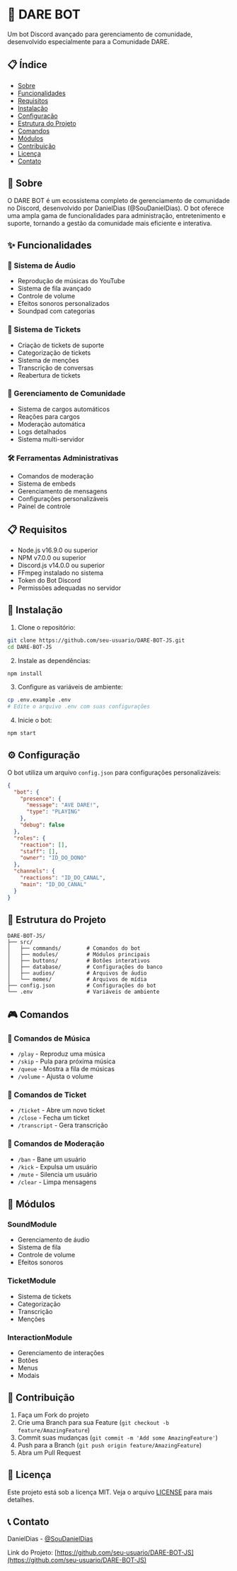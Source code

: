 # 🤖 DARE BOT

Um bot Discord avançado para gerenciamento de comunidade, desenvolvido especialmente para a Comunidade DARE.

## 📋 Índice

- [Sobre](#-sobre)
- [Funcionalidades](#-funcionalidades)
- [Requisitos](#-requisitos)
- [Instalação](#-instalação)
- [Configuração](#-configuração)
- [Estrutura do Projeto](#-estrutura-do-projeto)
- [Comandos](#-comandos)
- [Módulos](#-módulos)
- [Contribuição](#-contribuição)
- [Licença](#-licença)
- [Contato](#-contato)

## 🎯 Sobre

O DARE BOT é um ecossistema completo de gerenciamento de comunidade no Discord, desenvolvido por DanielDias (@SouDanielDias). O bot oferece uma ampla gama de funcionalidades para administração, entretenimento e suporte, tornando a gestão da comunidade mais eficiente e interativa.

## ✨ Funcionalidades

### 🎵 Sistema de Áudio
- Reprodução de músicas do YouTube
- Sistema de fila avançado
- Controle de volume
- Efeitos sonoros personalizados
- Soundpad com categorias

### 🎫 Sistema de Tickets
- Criação de tickets de suporte
- Categorização de tickets
- Sistema de menções
- Transcrição de conversas
- Reabertura de tickets

### 👥 Gerenciamento de Comunidade
- Sistema de cargos automáticos
- Reações para cargos
- Moderação automática
- Logs detalhados
- Sistema multi-servidor

### 🛠️ Ferramentas Administrativas
- Comandos de moderação
- Sistema de embeds
- Gerenciamento de mensagens
- Configurações personalizáveis
- Painel de controle

## 📋 Requisitos

- Node.js v16.9.0 ou superior
- NPM v7.0.0 ou superior
- Discord.js v14.0.0 ou superior
- FFmpeg instalado no sistema
- Token do Bot Discord
- Permissões adequadas no servidor

## 🚀 Instalação

1. Clone o repositório:
```bash
git clone https://github.com/seu-usuario/DARE-BOT-JS.git
cd DARE-BOT-JS
```

2. Instale as dependências:
```bash
npm install
```

3. Configure as variáveis de ambiente:
```bash
cp .env.example .env
# Edite o arquivo .env com suas configurações
```

4. Inicie o bot:
```bash
npm start
```

## ⚙️ Configuração

O bot utiliza um arquivo `config.json` para configurações personalizáveis:

```json
{
  "bot": {
    "presence": {
      "message": "AVE DARE!",
      "type": "PLAYING"
    },
    "debug": false
  },
  "roles": {
    "reaction": [],
    "staff": [],
    "owner": "ID_DO_DONO"
  },
  "channels": {
    "reactions": "ID_DO_CANAL",
    "main": "ID_DO_CANAL"
  }
}
```

## 📁 Estrutura do Projeto

```
DARE-BOT-JS/
├── src/
│   ├── commands/        # Comandos do bot
│   ├── modules/         # Módulos principais
│   ├── buttons/         # Botões interativos
│   ├── database/        # Configurações do banco
│   ├── audios/          # Arquivos de áudio
│   └── memes/           # Arquivos de mídia
├── config.json          # Configurações do bot
└── .env                 # Variáveis de ambiente
```

## 🎮 Comandos

### 🎵 Comandos de Música
- `/play` - Reproduz uma música
- `/skip` - Pula para próxima música
- `/queue` - Mostra a fila de músicas
- `/volume` - Ajusta o volume

### 🎫 Comandos de Ticket
- `/ticket` - Abre um novo ticket
- `/close` - Fecha um ticket
- `/transcript` - Gera transcrição

### 👥 Comandos de Moderação
- `/ban` - Bane um usuário
- `/kick` - Expulsa um usuário
- `/mute` - Silencia um usuário
- `/clear` - Limpa mensagens

## 🔧 Módulos

### SoundModule
- Gerenciamento de áudio
- Sistema de fila
- Controle de volume
- Efeitos sonoros

### TicketModule
- Sistema de tickets
- Categorização
- Transcrição
- Menções

### InteractionModule
- Gerenciamento de interações
- Botões
- Menus
- Modais

## 🤝 Contribuição

1. Faça um Fork do projeto
2. Crie uma Branch para sua Feature (`git checkout -b feature/AmazingFeature`)
3. Commit suas mudanças (`git commit -m 'Add some AmazingFeature'`)
4. Push para a Branch (`git push origin feature/AmazingFeature`)
5. Abra um Pull Request

## 📝 Licença

Este projeto está sob a licença MIT. Veja o arquivo [LICENSE](LICENSE) para mais detalhes.

## 📞 Contato

DanielDias - [@SouDanielDias](https://twitter.com/SouDanielDias)

Link do Projeto: [https://github.com/seu-usuario/DARE-BOT-JS](https://github.com/seu-usuario/DARE-BOT-JS)